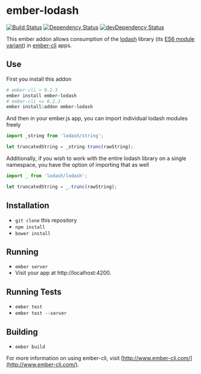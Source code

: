 # ember-lodash

[![Build Status](https://travis-ci.org/truenorth/ember-lodash.svg?branch=master)](https://travis-ci.org/truenorth/ember-lodash)
[![Dependency Status](https://david-dm.org/truenorth/ember-lodash.svg)](https://david-dm.org/truenorth/ember-lodash)
[![devDependency Status](https://david-dm.org/truenorth/ember-lodash/dev-status.svg)](https://david-dm.org/truenorth/ember-lodash#info=devDependencies)

This ember addon allows consumption of the [lodash](https://lodash.com/) library (its [ES6 module variant](https://github.com/lodash/lodash/tree/es)) in [ember-cli](http://ember-cli.com) apps.

## Use

First you install this addon 

```sh
# ember-cli > 0.2.3
ember install ember-lodash
# ember-cli <= 0.2.3
ember install:addon ember-lodash
```
And then in your ember.js app, you can import individual lodash modules freely

```js
import _string from 'lodash/string';

let truncatedString = _string.trunc(rawString);
```

Additionally, if you wish to work with the entire lodash library on a single namespace, you have the option of importing that as well

```js
import _ from 'lodash/lodash';

let truncatedString = _.trunc(rawString);
```

## Installation

* `git clone` this repository
* `npm install`
* `bower install`

## Running

* `ember server`
* Visit your app at http://localhost:4200.

## Running Tests

* `ember test`
* `ember test --server`

## Building

* `ember build`

For more information on using ember-cli, visit [http://www.ember-cli.com/](http://www.ember-cli.com/).
